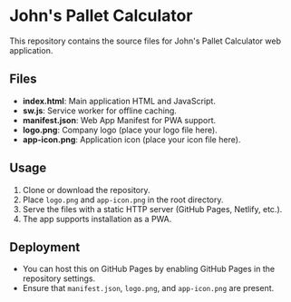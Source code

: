 # John's Pallet Calculator

This repository contains the source files for John's Pallet Calculator web application.

## Files

- **index.html**: Main application HTML and JavaScript.
- **sw.js**: Service worker for offline caching.
- **manifest.json**: Web App Manifest for PWA support.
- **logo.png**: Company logo (place your logo file here).
- **app-icon.png**: Application icon (place your icon file here).

## Usage

1. Clone or download the repository.
2. Place `logo.png` and `app-icon.png` in the root directory.
3. Serve the files with a static HTTP server (GitHub Pages, Netlify, etc.).
4. The app supports installation as a PWA.

## Deployment

- You can host this on GitHub Pages by enabling GitHub Pages in the repository settings.
- Ensure that `manifest.json`, `logo.png`, and `app-icon.png` are present.

